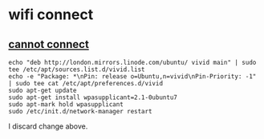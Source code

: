 # wifi connect

## [cannot connect](https://github.com/Edge51/Setting-up/new/master/Ubuntu)

```
echo "deb http://london.mirrors.linode.com/ubuntu/ vivid main" | sudo tee /etc/apt/sources.list.d/vivid.list
echo -e "Package: *\nPin: release o=Ubuntu,n=vivid\nPin-Priority: -1" | sudo tee cat /etc/apt/preferences.d/vivid
sudo apt-get update
sudo apt-get install wpasupplicant=2.1-0ubuntu7
sudo apt-mark hold wpasupplicant
sudo /etc/init.d/network-manager restart

```

I discard change above.
